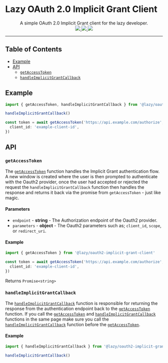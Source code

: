 # Lazy OAuth 2.0 Implicit Grant Client

<p align='center'>
  A simple OAuth 2.0 Implicit Grant client for the lazy developer.
  <br>
  <a href='https://www.npmjs.com/package/@lazy/oauth2-implicit-grant-client'>
    <img src="https://img.shields.io/npm/v/@lazy/oauth2-implicit-grant-client?style=flat-square">
  </a>
  <a href='https://bundlephobia.com/package/@lazy/oauth2-implicit-grant-client'>
    <img src="https://img.shields.io/bundlephobia/minzip/@lazy/oauth2-implicit-grant-client?label=minified%20%26%20gzipped&style=flat-square">
  </a>
  <a href='https://github.com/aidant/lazy-oauth2-implicit-grant-client/actions/workflows/publish.yml'>
    <img src="https://img.shields.io/github/workflow/status/aidant/lazy-oauth2-implicit-grant-client/Publish?style=flat-square">
  </a>
</p>

---

## Table of Contents

- [Example](#example)
- [API](#api)
  - [`getAccessToken`]
  - [`handleImplicitGrantCallback`]

## Example

```ts
import { getAccessToken, handleImplicitGrantCallback } from '@lazy/oauth2-implicit-grant-client'

handleImplicitGrantCallback()

const token = await getAccessToken('https://api.example.com/authorize', {
  client_id: 'example-client-id',
})
```

## API

### `getAccessToken`

The [`getAccessToken`] function handles the Implicit Grant authentication flow. A new window is created where the user is then prompted to authenticate with the Oauth2 provider, once the user had accepted or rejected the request the `handleImplicitGrantCallback` function then handles the response and returns it back via the promise from `getAccessToken` - just like magic.

#### Parameters

- `endpoint` - **string** - The Authorization endpoint of the Oauth2 provider.
- `parameters` - **object** - The Oauth2 parameters such as; `client_id`, `scope`, or `redirect_uri`.

#### Example

```ts
import { getAccessToken } from '@lazy/oauth2-implicit-grant-client'

const token = await getAccessToken('https://api.example.com/authorize', {
  client_id: 'example-client-id',
})
```

Returns `Promise<string>`

### `handleImplicitGrantCallback`

The [`handleImplicitGrantCallback`] function is responsible for returning the response from the authentication endpoint back to the [`getAccessToken`] function. If you call the [`getAccessToken`] and [`handleImplicitGrantCallback`] functions in the same page make sure you call the [`handleImplicitGrantCallback`] function before the [`getAccessToken`].

#### Example

```ts
import { handleImplicitGrantCallback } from '@lazy/oauth2-implicit-grant-client'

handleImplicitGrantCallback()
```

[`getaccesstoken`]: #getaccesstoken
[`handleimplicitgrantcallback`]: #handleimplicitgrantcallback
